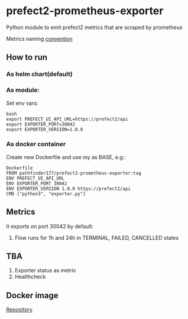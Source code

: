 # prefect2-prometheus-exporter
Python module to emit prefect2 metrics that are scraped by prometheus

Metrics naming [convention](https://prometheus.io/docs/practices/naming/)

## How to run

### As helm chart(default)

### As module:
Set env vars:
```
bash
export PREFECT_UI_API_URL=https://prefect2/api
export EXPORTER_PORT=30042
export EXPORTER_VERSION=1.0.0
```

### As docker container
Create new Dockerfile and use my as BASE, e.g.:
```
Dockerfile
FROM pathfinder177/prefect2-prometheus-exporter:tag
ENV PREFECT_UI_API_URL 
ENV EXPORTER_PORT 30042
ENV EXPORTER_VERSION 1.0.0 https://prefect2/api
CMD ["python3", "exporter.py"]
```

## Metrics
It exports on port 30042 by default:
1. Flow runs for 1h and 24h in TERMINAL, FAILED, CANCELLED states

## TBA
1. Exporter status as metric
2. Healthcheck

## Docker image
[Repository](https://hub.docker.com/repository/docker/pathfinder177/prefect2-prometheus-exporter/tags?page=1&ordering=last_updated)
